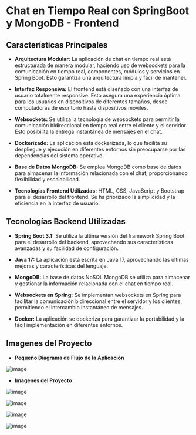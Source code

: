 # Chat en Tiempo Real con SpringBoot y MongoDB - Frontend

## Características Principales

- **Arquitectura Modular:** La aplicación de chat en tiempo real está estructurada de manera modular, haciendo uso de websockets para la comunicación en tiempo real, componentes, módulos y servicios en Spring Boot. Esto garantiza una arquitectura limpia y fácil de mantener.

- **Interfaz Responsiva:** El frontend está diseñado con una interfaz de usuario totalmente responsive. Esto asegura una experiencia óptima para los usuarios en dispositivos de diferentes tamaños, desde computadoras de escritorio hasta dispositivos móviles.

- **Websockets:** Se utiliza la tecnología de websockets para permitir la comunicación bidireccional en tiempo real entre el cliente y el servidor. Esto posibilita la entrega instantánea de mensajes en el chat.

- **Dockerizado:** La aplicación está dockerizada, lo que facilita su despliegue y ejecución en diferentes entornos sin preocuparse por las dependencias del sistema operativo.

- **Base de Datos MongoDB:** Se emplea MongoDB como base de datos para almacenar la información relacionada con el chat, proporcionando flexibilidad y escalabilidad.

- **Tecnologías Frontend Utilizadas:** HTML, CSS, JavaScript y Bootstrap para el desarrollo del frontend. Se ha priorizado la simplicidad y la eficiencia en la interfaz de usuario.

## Tecnologías Backend Utilizadas

- **Spring Boot 3.1:** Se utiliza la última versión del framework Spring Boot para el desarrollo del backend, aprovechando sus características avanzadas y su facilidad de configuración.

- **Java 17:** La aplicación está escrita en Java 17, aprovechando las últimas mejoras y características del lenguaje.

- **MongoDB:** La base de datos NoSQL MongoDB se utiliza para almacenar y gestionar la información relacionada con el chat en tiempo real.

- **Websockets en Spring:** Se implementan websockets en Spring para facilitar la comunicación bidireccional entre el servidor y los clientes, permitiendo el intercambio instantáneo de mensajes.

- **Docker:** La aplicación se dockeriza para garantizar la portabilidad y la fácil implementación en diferentes entornos.

## Imagenes del Proyecto

- **Pequeño Diagrama de Flujo de la Aplicación**

![image](https://github.com/Agslz/springboot-realtime-chat/assets/83142033/0a7b3b01-bcb4-40db-afa1-7a6cb9b8b3f3)

- **Imagenes del Proyecto**

![image](https://github.com/Agslz/springboot-realtime-chat/assets/83142033/041fef81-776b-4dae-b7b0-438a1b1579e4)

![image](https://github.com/Agslz/springboot-realtime-chat/assets/83142033/0f0101b6-e01a-4624-930b-c5f64133ff82)

![image](https://github.com/Agslz/springboot-realtime-chat/assets/83142033/7ce5f0f7-0614-4c13-95df-cbddfc510a43)

![image](https://github.com/Agslz/springboot-realtime-chat/assets/83142033/519add69-6248-42e7-a094-9d8c2708f628)
